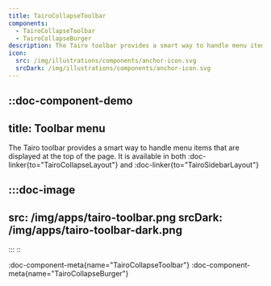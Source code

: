 ```yaml
---
title: TairoCollapseToolbar
components:
  - TairoCollapseToolbar
  - TairoCollapseBurger
description: The Tairo toolbar provides a smart way to handle menu items that are displayed at the top of the page.
icon:
  src: /img/illustrations/components/anchor-icon.svg
  srcDark: /img/illustrations/components/anchor-icon.svg
---
```


::doc-component-demo
---
title: Toolbar menu
---
The Tairo toolbar provides a smart way to handle menu items that are displayed at the top of the page. It is available in both :doc-linker{to="TairoCollapseLayout"} and :doc-linker{to="TairoSidebarLayout"}

:::doc-image
---
src: /img/apps/tairo-toolbar.png
srcDark: /img/apps/tairo-toolbar-dark.png
---
:::
::

:doc-component-meta{name="TairoCollapseToolbar"}
:doc-component-meta{name="TairoCollapseBurger"}

